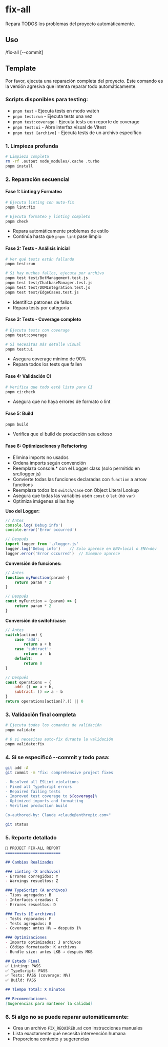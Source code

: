 # fix-all

Repara TODOS los problemas del proyecto automáticamente.

## Uso
/fix-all [--commit]

## Template
Por favor, ejecuta una reparación completa del proyecto. Este comando es la versión agresiva que intenta reparar todo automáticamente.

### Scripts disponibles para testing:
- `pnpm test` - Ejecuta tests en modo watch
- `pnpm test:run` - Ejecuta tests una vez
- `pnpm test:coverage` - Ejecuta tests con reporte de coverage
- `pnpm test:ui` - Abre interfaz visual de Vitest
- `pnpm test [archivo]` - Ejecuta tests de un archivo específico

### 1. Limpieza profunda
```bash
# Limpieza completa
rm -rf .output node_modules/.cache .turbo
pnpm install
```

### 2. Reparación secuencial

<!-- pnpm lint:fix && pnpm test:coverage && pnpm build -->

#### Fase 1: Linting y Formateo
```bash
# Ejecuta linting con auto-fix
pnpm lint:fix

# Ejecuta formateo y linting completo
pnpm check
```
- Repara automáticamente problemas de estilo
- Continúa hasta que `pnpm lint` pase limpio

#### Fase 2: Tests - Análisis inicial
```bash
# Ver qué tests están fallando
pnpm test:run

# Si hay muchos fallos, ejecuta por archivo
pnpm test test/BotManagement.test.js
pnpm test test/ChatbaseManager.test.js
pnpm test test/DOMIntegration.test.js
pnpm test test/EdgeCases.test.js
```
- Identifica patrones de fallos
- Repara tests por categoría

#### Fase 3: Tests - Coverage completo
```bash
# Ejecuta tests con coverage
pnpm test:coverage

# Si necesitas más detalle visual
pnpm test:ui
```
- Asegura coverage mínimo de 90%
- Repara todos los tests que fallen

#### Fase 4: Validación CI
```bash
# Verifica que todo esté listo para CI
pnpm ci:check
```
- Asegura que no haya errores de formato o lint

#### Fase 5: Build
```bash
pnpm build
```
- Verifica que el build de producción sea exitoso

#### Fase 6: Optimizaciones y Refactoring
- Elimina imports no usados
- Ordena imports según convención
- Reemplaza console.* con el Logger class (solo permitido en src/logger.js)
- Convierte todas las funciones declaradas con `function` a arrow functions
- Reemplaza todos los `switch/case` con Object Literal Lookup
- Asegura que todas las variables usen `const` o `let` (no `var`)
- Optimiza imágenes si las hay

**Uso del Logger:**
```javascript
// Antes
console.log('Debug info')
console.error('Error occurred')

// Después
import logger from './logger.js'
logger.log('Debug info')    // Solo aparece en ENV=local o ENV=dev
logger.error('Error occurred')  // Siempre aparece
```

**Conversión de funciones:**
```javascript
// Antes
function myFunction(param) {
    return param * 2
}

// Después
const myFunction = (param) => {
    return param * 2
}
```

**Conversión de switch/case:**
```javascript
// Antes
switch(action) {
    case 'add':
        return a + b
    case 'subtract':
        return a - b
    default:
        return 0
}

// Después
const operations = {
    add: () => a + b,
    subtract: () => a - b
}
return operations[action]?.() || 0
```

### 3. Validación final completa
```bash
# Ejecuta todos los comandos de validación
pnpm validate

# O si necesitas auto-fix durante la validación
pnpm validate:fix
```

### 4. Si se especificó --commit y todo pasa:
```bash
git add -A
git commit -m "fix: comprehensive project fixes

- Resolved all ESLint violations
- Fixed all TypeScript errors  
- Repaired failing tests
- Improved test coverage to ${coverage}%
- Optimized imports and formatting
- Verified production build

Co-authored-by: Claude <claude@anthropic.com>"

git status
```

### 5. Reporte detallado

```markdown
🔧 PROJECT FIX-ALL REPORT
========================

## Cambios Realizados

### Linting (X archivos)
- Errores corregidos: Y
- Warnings resueltos: Z

### TypeScript (A archivos)
- Tipos agregados: B
- Interfaces creadas: C
- Errores resueltos: D

### Tests (E archivos)
- Tests reparados: F
- Tests agregados: G
- Coverage: antes H% → después I%

### Optimizaciones
- Imports optimizados: J archivos
- Código formateado: K archivos
- Bundle size: antes LKB → después MKB

## Estado Final
✅ Linting: PASS
✅ TypeScript: PASS
✅ Tests: PASS (coverage: N%)
✅ Build: PASS

## Tiempo Total: X minutos

## Recomendaciones
[Sugerencias para mantener la calidad]
```

### 6. Si algo no se puede reparar automáticamente:
- Crea un archivo `FIX_REQUIRED.md` con instrucciones manuales
- Lista exactamente qué necesita intervención humana
- Proporciona contexto y sugerencias
